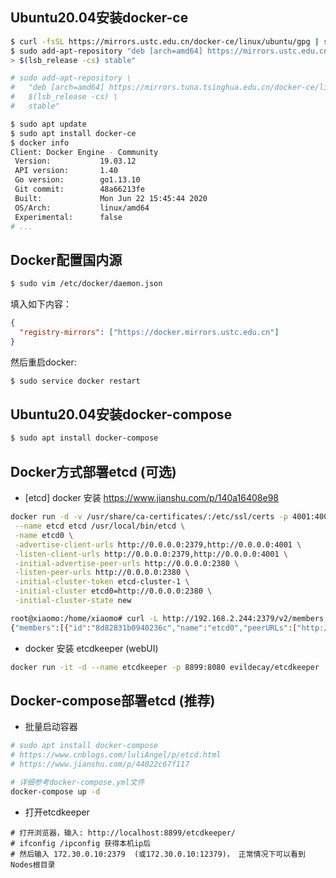 ## Ubuntu20.04安装docker-ce

```bash
$ curl -fsSL https://mirrors.ustc.edu.cn/docker-ce/linux/ubuntu/gpg | sudo apt-key add -
$ sudo add-apt-repository "deb [arch=amd64] https://mirrors.ustc.edu.cn/docker-ce/linux/ubuntu \
> $(lsb_release -cs) stable"

# sudo add-apt-repository \
#   "deb [arch=amd64] https://mirrors.tuna.tsinghua.edu.cn/docker-ce/linux/ubuntu \
#   $(lsb_release -cs) \
#   stable"

$ sudo apt update
$ sudo apt install docker-ce
$ docker info
Client: Docker Engine - Community
 Version:           19.03.12
 API version:       1.40
 Go version:        go1.13.10
 Git commit:        48a66213fe
 Built:             Mon Jun 22 15:45:44 2020
 OS/Arch:           linux/amd64
 Experimental:      false
# ...
```

## Docker配置国内源

```bash
$ sudo vim /etc/docker/daemon.json
```
填入如下内容：
```json
{
  "registry-mirrors": ["https://docker.mirrors.ustc.edu.cn"]
}
```
然后重启docker:
```bash
$ sudo service docker restart
```

## Ubuntu20.04安装docker-compose

```bash
$ sudo apt install docker-compose
```

## Docker方式部署etcd (可选)

- [etcd] docker 安装 https://www.jianshu.com/p/140a16408e98

```bash
docker run -d -v /usr/share/ca-certificates/:/etc/ssl/certs -p 4001:4001 -p 2380:2380 -p 2379:2379 \
 --name etcd etcd /usr/local/bin/etcd \
 -name etcd0 \
 -advertise-client-urls http://0.0.0.0:2379,http://0.0.0.0:4001 \
 -listen-client-urls http://0.0.0.0:2379,http://0.0.0.0:4001 \
 -initial-advertise-peer-urls http://0.0.0.0:2380 \
 -listen-peer-urls http://0.0.0.0:2380 \
 -initial-cluster-token etcd-cluster-1 \
 -initial-cluster etcd0=http://0.0.0.0:2380 \
 -initial-cluster-state new
```

```bash
root@xiaomo:/home/xiaomo# curl -L http://192.168.2.244:2379/v2/members
{"members":[{"id":"8d82831b0940236c","name":"etcd0","peerURLs":["http://192.168.2.244:2380"],"clientURLs":["http://192.168.2.244:2379","http://192.168.2.244:4001"]}]}
```

- docker 安装 etcdkeeper (webUI)

```bash
docker run -it -d --name etcdkeeper -p 8899:8080 evildecay/etcdkeeper
```

## Docker-compose部署etcd (推荐)

- 批量启动容器
```bash
# sudo apt install docker-compose
# https://www.cnblogs.com/luliAngel/p/etcd.html
# https://www.jianshu.com/p/44022c67f117

# 详细参考docker-compose.yml文件
docker-compose up -d
```

- 打开etcdkeeper
```
# 打开浏览器，输入: http://localhost:8899/etcdkeeper/
# ifconfig /ipconfig 获得本机ip后
# 然后输入 172.30.0.10:2379  (或172.30.0.10:12379)， 正常情况下可以看到Nodes根目录
```

